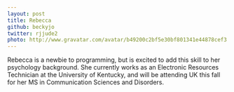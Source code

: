 ```yaml
---
layout: post
title: Rebecca
github: beckyjo
twitter: rjjude2
photo: http://www.gravatar.com/avatar/b49200c2bf5e30bf801341e44878cef3.png?size=180
---
```


Rebecca is a newbie to programming, but is excited to add this skill to her psychology background. She currently works as an Electronic Resources Technician at the University of Kentucky, and will be attending UK this fall for her MS in Communication Sciences and Disorders.
